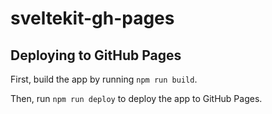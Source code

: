 # sveltekit-gh-pages

## Deploying to GitHub Pages

First, build the app by running `npm run build`.

Then, run `npm run deploy` to deploy the app to GitHub Pages.
